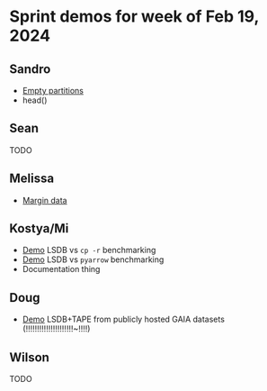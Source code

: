 # Sprint demos for week of Feb 19, 2024

## Sandro

* [Empty partitions](./empty-partitions.ipynb)
* head()

## Sean

TODO

## Melissa

* [Margin data](./almanac_margins.ipynb)

## Kostya/Mi

* [Demo](./banch-vs-cp.md) LSDB  vs `cp -r` benchmarking
* [Demo](./bench-vs-pyarrow.md) LSDB vs `pyarrow` benchmarking
* Documentation thing

## Doug
* [Demo](./gaia_ztf_box_crossmatch.ipynb) LSDB+TAPE from publicly hosted GAIA datasets (!!!!!!!!!!!!!!!!!!!!!~!!!!)

## Wilson

TODO
